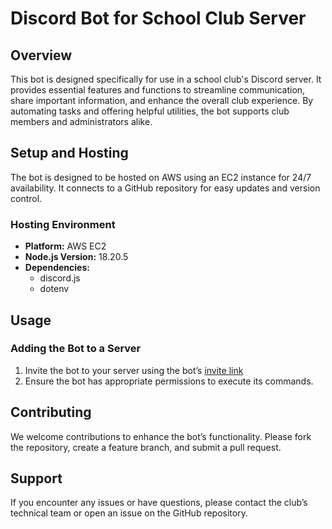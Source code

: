 # Discord Bot for School Club Server

## Overview
This bot is designed specifically for use in a school club's Discord server. It provides essential features and functions to streamline communication, share important information, and enhance the overall club experience. By automating tasks and offering helpful utilities, the bot supports club members and administrators alike.


## Setup and Hosting
The bot is designed to be hosted on AWS using an EC2 instance for 24/7 availability. It connects to a GitHub repository for easy updates and version control.

### Hosting Environment
- **Platform:** AWS EC2
- **Node.js Version:** 18.20.5
- **Dependencies:**
  - discord.js
  - dotenv

## Usage
### Adding the Bot to a Server
1. Invite the bot to your server using the bot’s [invite link](https://discord.com/oauth2/authorize?client_id=1319610315872403457&permissions=1708926688816768&integration_type=0&scope=bot)
2. Ensure the bot has appropriate permissions to execute its commands.

## Contributing
We welcome contributions to enhance the bot’s functionality. Please fork the repository, create a feature branch, and submit a pull request.

## Support
If you encounter any issues or have questions, please contact the club’s technical team or open an issue on the GitHub repository.